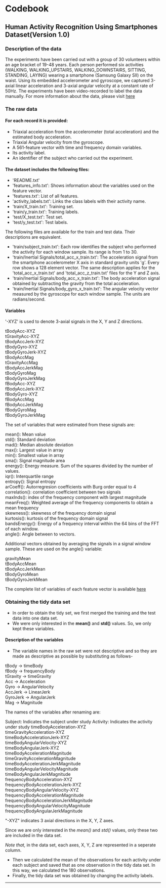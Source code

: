# Codebook

## Human Activity Recognition Using Smartphones Dataset(Version 1.0)

### Description of the data

The experiments have been carried out with a group of 30 volunteers within an age bracket of 19-48 years. Each person performed six activities (WALKING, WALKING_UPSTAIRS, WALKING_DOWNSTAIRS, SITTING, STANDING, LAYING) wearing a smartphone (Samsung Galaxy SII) on the waist. Using its embedded accelerometer and gyroscope, we captured 3-axial linear acceleration and 3-axial angular velocity at a constant rate of 50Hz. The experiments have been video-recorded to label the data manually. For more information about the data, please visit [here]()  

### The raw data

#### For each record it is provided:

- Triaxial acceleration from the accelerometer (total acceleration) and the estimated body acceleration.
- Triaxial Angular velocity from the gyroscope. 
- A 561-feature vector with time and frequency domain variables. 
- Its activity label. 
- An identifier of the subject who carried out the experiment.

#### The dataset includes the following files:

- 'README.txt'
- 'features_info.txt': Shows information about the variables used on the feature vector.
- 'features.txt': List of all features.
- 'activity_labels.txt': Links the class labels with their activity name.
- 'train/X_train.txt': Training set.
- 'train/y_train.txt': Training labels.
- 'test/X_test.txt': Test set.
- 'test/y_test.txt': Test labels.  

The following files are available for the train and test data. Their descriptions are equivalent.  

- 'train/subject_train.txt': Each row identifies the subject who performed the activity for each window sample. Its range is from 1 to 30. 
- 'train/Inertial Signals/total_acc_x_train.txt': The acceleration signal from the smartphone accelerometer X axis in standard gravity units 'g'. Every row shows a 128 element vector. The same description applies for the 'total_acc_x_train.txt' and 'total_acc_z_train.txt' files for the Y and Z axis. 
- 'train/Inertial Signals/body_acc_x_train.txt': The body acceleration signal obtained by subtracting the gravity from the total acceleration. 
- 'train/Inertial Signals/body_gyro_x_train.txt': The angular velocity vector measured by the gyroscope for each window sample. The units are radians/second. 

#### Variables

'-XYZ' is used to denote 3-axial signals in the X, Y and Z directions.

tBodyAcc-XYZ  
tGravityAcc-XYZ  
tBodyAccJerk-XYZ  
tBodyGyro-XYZ  
tBodyGyroJerk-XYZ  
tBodyAccMag  
tGravityAccMag  
tBodyAccJerkMag  
tBodyGyroMag  
tBodyGyroJerkMag  
fBodyAcc-XYZ  
fBodyAccJerk-XYZ  
fBodyGyro-XYZ  
fBodyAccMag  
fBodyAccJerkMag  
fBodyGyroMag  
fBodyGyroJerkMag  

The set of variables that were estimated from these signals are: 

mean(): Mean value  
std(): Standard deviation  
mad(): Median absolute deviation   
max(): Largest value in array  
min(): Smallest value in array  
sma(): Signal magnitude area  
energy(): Energy measure. Sum of the squares divided by the number of values.   
iqr(): Interquartile range  
entropy(): Signal entropy  
arCoeff(): Autorregresion coefficients with Burg order equal to 4  
correlation(): correlation coefficient between two signals  
maxInds(): index of the frequency component with largest magnitude  
meanFreq(): Weighted average of the frequency components to obtain a mean frequency  
skewness(): skewness of the frequency domain signal   
kurtosis(): kurtosis of the frequency domain signal  
bandsEnergy(): Energy of a frequency interval within the 64 bins of the FFT of each window.  
angle(): Angle between to vectors.  

Additional vectors obtained by averaging the signals in a signal window sample. These are used on the angle() variable:  

gravityMean  
tBodyAccMean  
tBodyAccJerkMean  
tBodyGyroMean  
tBodyGyroJerkMean  

The complete list of variables of each feature vector is available [here]()

### Obtaining the tidy data set

* In order to obtain the tidy set, we first merged the training and the test data into one data set.
* We were only interested in the **mean()** and **std()** values. So, we only kept these  variables.

#### Description of the variables

* The variable names in the raw set were not descriptive and so they are made as descriptive as possible by substituting as follows-  

tBody -> timeBody  
fBody -> frequencyBody  
tGravity -> timeGravity  
Acc -> Acceleration  
Gyro -> AngularVelocity  
AccJerk -> LinearJerk  
GyroJerk -> AngularJerk  
Mag -> Magnitude  

The names of the variables after renaming are:

Subject: Indicates the subject under study
Activity: Indicates the activity under study
timeBodyAcceleration-XYZ  
timeGravityAcceleration-XYZ  
timeBodyAccelerationJerk-XYZ  
timeBodyAngularVelocity-XYZ  
timeBodyAngularJerk-XYZ  
timeBodyAccelerationMagnitude  
timeGravityAccelerationMagnitude  
timeBodyAccelerationJerkMagnitude  
timeBodyAngularVelocityMagnitude  
timeBodyAngularJerkMagnitude  
frequencyBodyAcceleration-XYZ  
frequencyBodyAccelerationJerk-XYZ  
frequencyBodyAngularVelocity-XYZ  
frequencyBodyAccelerationMagnitude  
frequencyBodyAccelerationJerkMagnitude  
frequencyBodyAngularVelocityMagnitude  
frequencyBodyAngularJerkMagnitude  

"-XYZ" indicates 3 axial directions in the X, Y, Z axes.  

Since we are only interested in the *mean()* and *std()* values, only these two are included in the data set.  

*Note that,* in the data set, each axes, X, Y, Z are represented in a seperate column.

* Then we calculated the mean of the observations for each activity under each subject and saved that as one observation in the tidy data set. In this way, we calculated the 180 observations.
* Finally, the tidy data set was obtained by changing the activity labels.  

***
